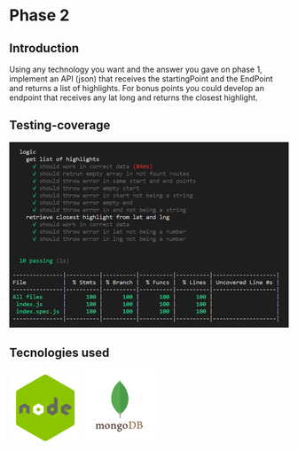 # Phase 2

## Introduction

Using any technology you want and the answer you gave on phase 1, implement an API (json) that receives the startingPoint and the EndPoint and returns a list of highlights.
For bonus points you could develop an endpoint that receives any lat long and returns the closest highlight.

## Testing-coverage

![testing](./indie-campers-docs/testing.jpg)

## Tecnologies used


<div>
<img src="indie-campers-docs/node.png" alt="node" width="130px" />

<img src="indie-campers-docs/mongodb.png" alt="mongo" width="130px" />

</div>